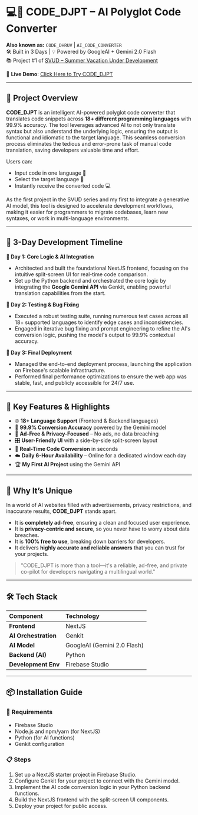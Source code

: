 # 💻🔁 CODE_DJPT – AI Polyglot Code Converter
**Also known as:** `CODE_DHRUV` | `AI_CODE_CONVERTER`  
🛠️ Built in 3 Days | 💡 Powered by GoogleAI + Gemini 2.0 Flash  
📚 Project #1 of [SVUD – Summer Vacation Under Development](#)

🔗 **Live Demo**: [Click Here to Try CODE_DJPT](https://9000-firebase-studio-1746681388670.cluster-xpmcxs2fjnhg6xvn446ubtgpio.cloudworkstations.dev)

---

## 📌 Project Overview

**CODE_DJPT** is an intelligent AI-powered polyglot code converter that translates code snippets across **18+ different programming languages** with 99.9% accuracy. The tool leverages advanced AI to not only translate syntax but also understand the underlying logic, ensuring the output is functional and idiomatic to the target language. This seamless conversion process eliminates the tedious and error-prone task of manual code translation, saving developers valuable time and effort.

Users can:
- Input code in one language 📝
- Select the target language 💬
- Instantly receive the converted code 💻

As the first project in the SVUD series and my first to integrate a generative AI model, this tool is designed to accelerate development workflows, making it easier for programmers to migrate codebases, learn new syntaxes, or work in multi-language environments.

---

## 🧠 3-Day Development Timeline

**📅 Day 1: Core Logic & AI Integration**
- Architected and built the foundational NextJS frontend, focusing on the intuitive split-screen UI for real-time code comparison.
- Set up the Python backend and orchestrated the core logic by integrating the **Google Gemini API** via Genkit, enabling powerful translation capabilities from the start.

**🧪 Day 2: Testing & Bug Fixing**
- Executed a robust testing suite, running numerous test cases across all 18+ supported languages to identify edge cases and inconsistencies.
- Engaged in iterative bug fixing and prompt engineering to refine the AI's conversion logic, pushing the model's output to 99.9% contextual accuracy.

**🚀 Day 3: Final Deployment**
- Managed the end-to-end deployment process, launching the application on Firebase's scalable infrastructure.
- Performed final performance optimizations to ensure the web app was stable, fast, and publicly accessible for 24/7 use.

---

## 🔧 Key Features & Highlights

- 🌐 **18+ Language Support** (Frontend & Backend languages)
- 🎯 **99.9% Conversion Accuracy** powered by the Gemini model
- 🔐 **Ad-Free & Privacy-Focused** – No ads, no data breaching
- 🎛️ **User-Friendly UI** with a side-by-side split-screen layout
- 🔄 **Real-Time Code Conversion** in seconds
- ☁️ **Daily 6-Hour Availability** – Online for a dedicated window each day
- 🏆 **My First AI Project** using the Gemini API

---

## 🌱 Why It’s Unique

In a world of AI websites filled with advertisements, privacy restrictions, and inaccurate results, **CODE_DJPT** stands apart.
- It is **completely ad-free**, ensuring a clean and focused user experience.
- It is **privacy-centric and secure**, so you never have to worry about data breaches.
- It is **100% free to use**, breaking down barriers for developers.
- It delivers **highly accurate and reliable answers** that you can trust for your projects.

> "CODE_DJPT is more than a tool—it's a reliable, ad-free, and private co-pilot for developers navigating a multilingual world."

---

## 🛠 Tech Stack

| Component | Technology |
| :--- | :--- |
| **Frontend** | NextJS |
| **AI Orchestration**| Genkit |
| **AI Model** | GoogleAI (Gemini 2.0 Flash)|
| **Backend (AI)** | Python |
| **Development Env** | Firebase Studio |

---

## 📦 Installation Guide

### 🔧 Requirements
- Firebase Studio
- Node.js and npm/yarn (for NextJS)
- Python (for AI functions)
- Genkit configuration

### 📋 Steps
1.  Set up a NextJS starter project in Firebase Studio.
2.  Configure Genkit for your project to connect with the Gemini model.
3.  Implement the AI code conversion logic in your Python backend functions.
4.  Build the NextJS frontend with the split-screen UI components.
5.  Deploy your project for public access.
